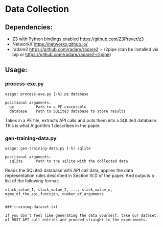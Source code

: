 # Data Collection

## Dependencies:
* Z3 with Python bindings enabled https://github.com/Z3Prover/z3
* NetworkX https://networkx.github.io/
* radare2 https://github.com/radare/radare2 + r2pipe (can be installed via pip or https://github.com/radare/radare2-r2pipe)

## Usage:

### process-exe.py

```
usage: process-exe.py [-h] pe database

positional arguments:
  pe          Path to a PE executable
  database    Path to SQLite3 database to store results

```

Takes in a PE file, extracts API calls and puts them into a SQLite3 database. This is what Algorithm 1 describes in the paper.

### gen-training-data.py

```
usage: gen-training-data.py [-h] sqlite

positional arguments:
  sqlite      Path to the sqlite with the collected data

```

Reads the SQLite3 database with API call data, applies the data representation rules described in Section IV.D of the paper. And outputs a list of the following format:

```
stack_value_1, stack_value_2, ..., stack_value_n, name_of_the_api_function, number_of_arguments
``

### training-dataset.txt

If you don't feel like generating the data yourself, take our dataset of 9837 API call entries and proceed straight to the experiments.